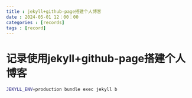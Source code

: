 ```yaml
---
title : jekyll+github-page搭建个人博客
date : 2024-05-01 12：00：00
categories : [records]
tags : [record]
---
```

# 记录使用jekyll+github-page搭建个人博客

```bash
JEKYLL_ENV=production bundle exec jekyll b
```
